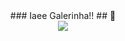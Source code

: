 <div align="center">
### Iaee Galerinha!! ## 👋
</div>
<div align="center">
<img src="https://thumbs.gfycat.com/BigGraciousBoutu-size_restricted.gif" />
</div>
